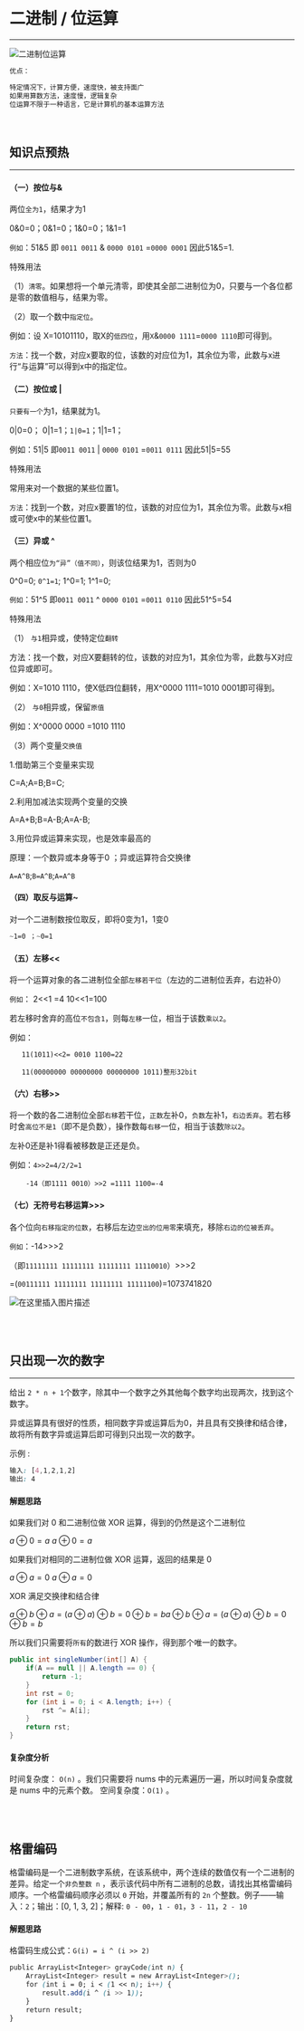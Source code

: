 # 二进制 / 位运算

----

![二进制位运算](https://img-blog.csdnimg.cn/20191021201855750.png)

```css
优点：

特定情况下，计算方便，速度快，被支持面广
如果用算数方法，速度慢，逻辑复杂
位运算不限于一种语言，它是计算机的基本运算方法
```

<br>

## 知识点预热

----

#### （一）按位与&
两位`全为1`，结果才为1

0&0=0；0&1=0；1&0=0；1&1=1

`例如`：51&5 即 `0011 0011` & `0000 0101` =`0000 0001` 因此51&5=1.

特殊用法

（1）`清零`。如果想将一个单元清零，即使其全部二进制位为0，只要与一个各位都是零的数值相与，结果为零。

（2）取一个数中`指定位`。

例如：设 X=10101110，取X的`低四位`，用`X`&`0000 1111`=`0000 1110`即可得到。

`方法`：找一个数，对应x要取的位，该数的对应位为1，其余位为零，此数与x进行“与运算”可以得到x中的指定位。

#### （二）按位或 |
`只要有一个`为1，结果就为1。

0|0=0； 0|1=1；`1|0=1`；1|1=1；

例如：51|5 即`0011 0011` | `0000 0101` =`0011 0111` 因此51|5=55

 特殊用法

常用来对一个数据的某些位置1。

`方法`：找到一个数，对应x要置1的位，该数的对应位为1，其余位为零。此数与x相或可使x中的某些位置1。

#### （三）异或 ^
两个相应位`为“异”（值不同）`，则该位结果为1，否则为0

0^0=0;  `0^1=1`; 1^0=1; 1^1=0;

`例如`：51^5 即`0011 0011` ^ `0000 0101` =`0011 0110` 因此51^5=54

特殊用法

（1）  `与1`相异或，使特定位`翻转`

方法：找一个数，对应X要翻转的位，该数的对应为1，其余位为零，此数与X对应位异或即可。

例如：X=1010 1110，使X低四位翻转，用X^0000 1111=1010 0001即可得到。

（2）  `与0`相异或，保留`原值`

例如：X^0000 0000 =1010 1110

（3）两个变量`交换值`

1.借助第三个变量来实现

C=A;A=B;B=C;

2.利用加减法实现两个变量的交换

 A=A+B;B=A-B;A=A-B;

3.用位异或运算来实现，也是效率最高的

原理：一个数异或本身等于0 ；异或运算符合交换律

`A=A^B`;`B=A^B`;`A=A^B`

#### （四）取反与运算~
对一个二进制数按位取反，即将0变为1，1变0

```css
~1=0 ；~0=1
```

#### （五）左移<<
将一个运算对象的各二进制位全部`左移若干位`（左边的二进制位丢弃，右边补0）

`例如`： 2<<1 =4    10<<1=100

若左移时舍弃的高位`不包含1`，则每`左移`一位，相当于该数`乘以2`。

例如：

       11(1011)<<2= 0010 1100=22

       11(00000000 00000000 00000000 1011)整形32bit

#### （六）右移>>
将一个数的各二进制位全部`右移`若干位，`正数`左补0，`负数`左补1，`右边丢弃`。若右移时舍`高位不是1`（即不是负数），操作数每`右移`一位，相当于该数`除以2`。

左补0还是补1得看被移数是正还是负。

例如：`4>>2=4/2/2=1`

        -14（即1111 0010）>>2 =1111 1100=-4

#### （七）无符号右移运算>>>
各个位向`右移指定的位数`，右移后左边`空出的位用零`来填充，移除`右边的位被丢弃`。

`例如`：-14>>>2

（即`11111111 11111111 11111111 11110010`）>>>2

=(`00111111 11111111 11111111 11111100`)=1073741820



![在这里插入图片描述](https://img-blog.csdnimg.cn/20191021202057416.png)

<br>
<br>

## 只出现一次的数字

----

给出 `2 * n + 1`个数字，除其中一个数字之外其他每个数字均出现两次，找到这个数字。

异或运算具有很好的性质，相同数字异或运算后为0，并且具有交换律和结合律，故将所有数字异或运算后即可得到只出现一次的数字。

示例 :

```css
输入: [4,1,2,1,2]
输出: 4
```

#### 解题思路

如果我们对 0 和二进制位做 XOR 运算，得到的仍然是这个二进制位

$a \oplus 0 = a$ $a⊕0=a$

如果我们对相同的二进制位做 XOR 运算，返回的结果是 0

$a \oplus a = 0$ $a⊕a=0$

XOR 满足交换律和结合律

$a \oplus b \oplus a = (a \oplus a) \oplus b = 0 \oplus b = ba⊕b⊕a=(a⊕a)⊕b=0⊕b=b$

所以我们只需要将`所有`的数进行 XOR 操作，得到那个唯一的数字。

```java
public int singleNumber(int[] A) {
    if(A == null || A.length == 0) {
        return -1;
    }
    int rst = 0;
    for (int i = 0; i < A.length; i++) {
        rst ^= A[i];
    }
    return rst;
}
```

#### 复杂度分析

时间复杂度： `O(n)` 。我们只需要将 $\text{nums}$ 中的元素遍历一遍，所以时间复杂度就是 $\text{nums}$ 中的元素个数。
空间复杂度：`O(1)` 。


<br>
<br>

## 格雷编码

格雷编码是一个二进制数字系统，在该系统中，两个连续的数值仅有一个二进制的差异。给定一个`非负整数 n` ，表示该代码中所有二进制的总数，请找出其格雷编码顺序。一个格雷编码顺序必须以 `0` 开始，并覆盖所有的 `2n` 个整数。例子——输入：`2`；输出：[0, 1, 3, 2]；解释: `0 - 00`，`1 - 01`，`3 - 11`，`2 - 10`

#### 解题思路

格雷码生成公式：`G(i) = i ^ (i >> 2)`

```css
public ArrayList<Integer> grayCode(int n) {
    ArrayList<Integer> result = new ArrayList<Integer>();
    for (int i = 0; i < (1 << n); i++) {
        result.add(i ^ (i >> 1));
    }
    return result;
}
```

<br>
<br>
